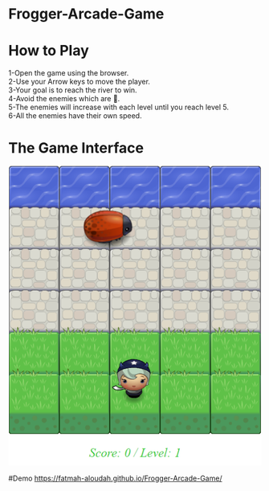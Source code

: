 # Frogger-Arcade-Game

# How to Play
1-Open the game using the browser.<br/>
2-Use your Arrow keys to move the player.<br/>
3-Your goal is to reach the river to win.<br/>
4-Avoid the enemies which are 🐞.<br/>
5-The enemies will increase with each level until you reach level 5.<br/>
6-All the enemies have their own speed.<br/>

# The Game Interface
![picture](Level.png) 

#Demo 
https://fatmah-aloudah.github.io/Frogger-Arcade-Game/
